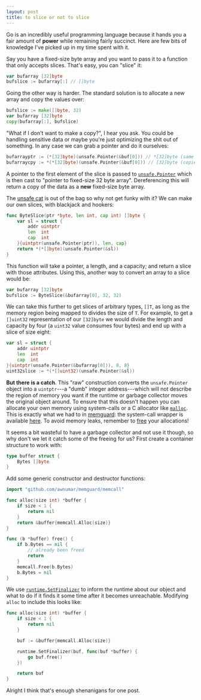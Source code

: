 ```yaml
---
layout: post
title: to slice or not to slice
---
```


Go is an incredibly useful programming language because it hands you a fair amount of **power** while remaining fairly succinct. Here are few bits of knowledge I've picked up in my time spent with it.

Say you have a fixed-size byte array and you want to pass it to a function that only accepts slices. That's easy, you can "slice" it:

```go
var bufarray [32]byte
bufslice := bufarray[:] // []byte
```

Going the other way is harder. The standard solution is to allocate a new array and copy the values over:

```go
bufslice := make([]byte, 32)
var bufarray [32]byte
copy(bufarray[:], bufslice)
```

"What if I don't want to make a copy?", I hear you ask. You could be handling sensitive data or maybe you're just optimizing the shit out of something. In any case we can grab a pointer and do it ourselves:

```go
bufarrayptr := (*[32]byte)(unsafe.Pointer(&buf[0])) // *[32]byte (same memory region)
bufarraycpy := *(*[32]byte)(unsafe.Pointer(&buf[0])) // [32]byte (copied to new memory region)
```

A pointer to the first element of the slice is passed to [`unsafe.Pointer`](https://golang.org/pkg/unsafe/#Pointer) which is then cast to "pointer to fixed-size 32 byte array". Dereferencing this will return a copy of the data as a **new** fixed-size byte array.

The [unsafe cat](https://en.wikipedia.org/wiki/Memory_safety) is out of the bag so why not get funky with it? We can make our own slices, with blackjack and hookers:

```go
func ByteSlice(ptr *byte, len int, cap int) []byte {
    var sl = struct {
        addr uintptr
        len  int
        cap  int
    }{uintptr(unsafe.Pointer(ptr)), len, cap}
    return *(*[]byte)(unsafe.Pointer(&sl))
}
```

This function will take a pointer, a length, and a capacity; and return a slice with those attributes. Using this, another way to convert an array to a slice would be:

```go
var bufarray [32]byte
bufslice := ByteSlice(&bufarray[0], 32, 32)
```

We can take this further to get slices of arbitrary types, `[]T`, as long as the memory region being mapped to divides the size of `T`. For example, to get a `[]uint32` representation of our `[32]byte` we would divide the length and capacity by four (a `uint32` value consumes four bytes) and end up with a slice of size eight:

```go
var sl = struct {
    addr uintptr
    len  int
    cap  int
}{uintptr(unsafe.Pointer(&bufarray[0])), 8, 8}
uint32slice := *(*[]uint32)(unsafe.Pointer(&sl))
```

**But there is a catch**. This "raw" construction converts the `unsafe.Pointer` object into a `uintptr`---a "dumb" integer address---which will not describe the region of memory you want if the runtime or garbage collector moves the original object around. To ensure that this doesn't happen you can allocate your own memory using system-calls or a C allocator like [`malloc`](https://linux.die.net/man/3/malloc). This is exactly what we had to in [memguard](https://github.com/awnumar/memguard): the system-call wrapper is available [here](https://godoc.org/github.com/awnumar/memguard/memcall#Alloc). To avoid memory leaks, remember to [free](https://godoc.org/github.com/awnumar/memguard/memcall#Free) your allocations!

It seems a bit wasteful to have a garbage collector and not use it though, so why don't we let it catch some of the freeing for us? First create a container structure to work with:

```go
type buffer struct {
    Bytes []byte
}
```

Add some generic constructor and destructor functions:

```go
import "github.com/awnumar/memguard/memcall"

func alloc(size int) *buffer {
    if size < 1 {
        return nil
    }
    return &buffer{memcall.Alloc(size)}
}

func (b *buffer) free() {
    if b.Bytes == nil {
        // already been freed
        return
    }
    memcall.Free(b.Bytes)
    b.Bytes = nil
}
```

We use [`runtime.SetFinalizer`](https://golang.org/pkg/runtime/#SetFinalizer) to inform the runtime about our object and what to do if it finds it some time after it becomes unreachable. Modifying `alloc` to include this looks like:

```go
func alloc(size int) *buffer {
    if size < 1 {
        return nil
    }

    buf := &buffer{memcall.Alloc(size)}

    runtime.SetFinalizer(buf, func(buf *buffer) {
        go buf.free()
    })

    return buf
}
```

Alright I think that's enough shenanigans for one post.
